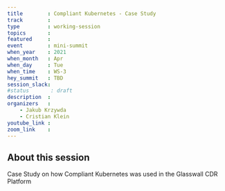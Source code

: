 ```yaml
---
title        : Compliant Kubernetes - Case Study
track        :
type         : working-session
topics       :
featured     :
event        : mini-summit
when_year    : 2021
when_month   : Apr
when_day     : Tue
when_time    : WS-3
hey_summit   : TBD
session_slack:
#status       : draft
description  :
organizers   :
    - Jakub Krzywda
    - Cristian Klein
youtube_link :
zoom_link    :
---
```


## About this session

Case Study on how Compliant Kubernetes was used in the Glasswall CDR Platform
